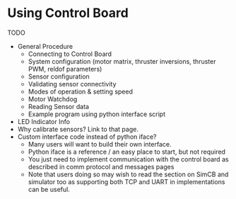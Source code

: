 # Using Control Board

TODO

- General Procedure
    - Connecting to Control Board
    - System configuration (motor matrix, thruster inversions, thruster PWM, reldof parameters)
    - Sensor configuration
    - Validating sensor connectivity
    - Modes of operation & setting speed
    - Motor Watchdog
    - Reading Sensor data
    - Example program using python interface script
- LED Indicator Info
- Why calibrate sensors? Link to that page.
- Custom interface code instead of python iface?
    - Many users will want to build their own interface.
    - Python iface is a reference / an easy place to start, but not required
    - You just need to implement communication with the control board as described in comm protocol and messages pages
    - Note that users doing so may wish to read the section on SimCB and simulator too as supporting both TCP and UART in implementations can be useful.
